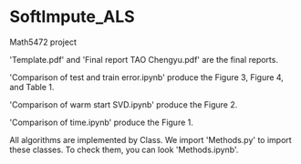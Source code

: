 # SoftImpute_ALS
Math5472 project  

'Template.pdf' and 'Final report TAO Chengyu.pdf' are the final reports.  

'Comparison of test and train error.ipynb' produce the Figure 3, Figure 4, and Table 1.  

'Comparison of warm start SVD.ipynb' produce the Figure 2.  

'Comparison of time.ipynb' produce the Figure 1.  

All algorithms are implemented by Class. We import 'Methods.py' to import these classes. To check them, you can look 'Methods.ipynb'.  


